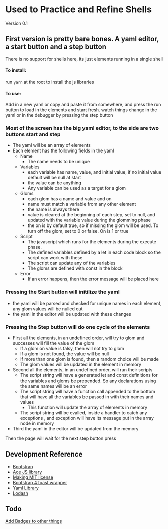 # Used to Practice and Refine Shells

Version 0.1

## First version is pretty bare bones. A yaml editor, a start button and a step button 

There is no support for shells here, its just elements running in a single shell

#### To install:
run `yarn` at the root to install the js libraries

#### To use:
Add in a new yaml or copy and paste it from somewhere, and press the run button to load in the elements and start fresh. 
watch things change in the yaml or in the debugger by pressing the step button

### Most of the screen has the big yaml editor, to the side are two buttons start and step

* The yaml will be an array of elements
* Each element has the following fields in the yaml
    * Name
        * The name needs to be unique
    * Variables
        * each variable has name, value, and initial value, if no initial value default will be null at start
        * the value can be anything
        * Any variable can be used as a target for a glom
    * Gloms
        * each glom has a name and value and on
        * name must match a variable from any other element
        * the name is always there 
        * value is cleared at the beginning of each step, set to null, and updated with the variable value during the glomming phase
        * the on is by default true, so if missing the glom will be used. To turn off the glom, set to 0 or false. On is 1 or true
    * Script
        * The javascript which runs for the elements during the execute phase.
        * The defined variables defined by a let in each code block so the script can work with these
        * The script can update any of the variables
        * The gloms are defined with const in the block
    * Error
        * If an error happens, then the error message will be placed here

### Pressing the Start button will initilize the yaml

* the yaml will be parsed and checked for unique names in each element, any glom values will be nulled out
* the yaml in the editor will be updated with these changes

### Pressing the Step button will do one cycle of the elements

* First all the elements, in an undefined order, will try to glom and successes will fill the value of the glom
   * If a glom on value is falsy, then will not try to glom 
   * If a glom is not found, the value will be null
   * If more than one glom is found, then a random choice will be made
   * The glom values will be updated in the element in memory 
* Second all the elements, in an undefined order, will run their scripts
   * The script string will have a generated let and const definitions for the variables and gloms be prepended.
     So any declarations using the same names will be an error
   * The script string will have a function call appended to the bottom that will have all the variables
     be passed in with their names and values 
       * This function will update the array of elements in memory
   * The script string will be evalled, inside a handler to catch any exceptions ,
     and exception will have its message put in the array node in memory
* Third the yaml in the editor will be updated from the memory 

Then the page will wait for the next step button press


## Development Reference

* [Bootstrap](https://getbootstrap.com/)
* [Ace JS library](https://ace.c9.io/) 
* [Making MIT license](https://license-generator.intm.org/)
* [Bootstrap 4 toast wrapper](https://github.com/Script47/Toast)
* [Yaml Library](https://github.com/nodeca/js-yaml)
* [Lodash](https://lodash.com/)


## Todo

[Add Badges to other things](https://shields.io/category/version)
